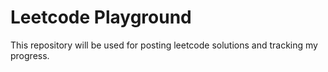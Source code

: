 # Leetcode Playground

This repository will be used for posting leetcode solutions and tracking my progress.
